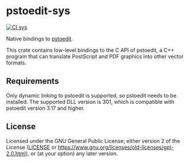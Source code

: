 # pstoedit-sys

[![CI sys](https://github.com/hanmertens/pstoedit-rs/workflows/CI%20sys/badge.svg)](https://github.com/hanmertens/pstoedit-rs/actions?query=workflow%3A"CI+sys")

Native bindings to [pstoedit](http://pstoedit.net).

This crate contains low-level bindings to the C API of pstoedit, a C++ program
that can translate PostScript and PDF graphics into other vector formats.

## Requirements

Only dynamic linking to pstoedit is supported, so pstoedit needs to be
installed. The supported DLL version is 301, which is compatible with pstoedit
version 3.17 and higher.

## License

Licensed under the GNU General Public License; either version 2 of the License
([LICENSE](LICENSE) or https://www.gnu.org/licenses/old-licenses/gpl-2.0.html),
or (at your option) any later version.
